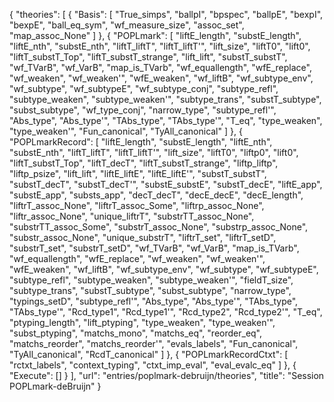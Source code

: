 {
    "theories": [
        {
            "Basis": [
                "True_simps",
                "ballpI",
                "bpspec",
                "ballpE",
                "bexpI",
                "bexpE",
                "ball_eq_sym",
                "wf_measure_size",
                "assoc_set",
                "map_assoc_None"
            ]
        },
        {
            "POPLmark": [
                "liftE_length",
                "substE_length",
                "liftE_nth",
                "substE_nth",
                "liftT_liftT",
                "liftT_liftT'",
                "lift_size",
                "liftT0",
                "lift0",
                "liftT_substT_Top",
                "liftT_substT_strange",
                "lift_lift",
                "substT_substT",
                "wf_TVarB",
                "wf_VarB",
                "map_is_TVarb",
                "wf_equallength",
                "wfE_replace",
                "wf_weaken",
                "wf_weaken'",
                "wfE_weaken",
                "wf_liftB",
                "wf_subtype_env",
                "wf_subtype",
                "wf_subtypeE",
                "wf_subtype_conj",
                "subtype_refl",
                "subtype_weaken",
                "subtype_weaken'",
                "subtype_trans",
                "substT_subtype",
                "subst_subtype",
                "wf_type_conj",
                "narrow_type",
                "subtype_refl'",
                "Abs_type",
                "Abs_type'",
                "TAbs_type",
                "TAbs_type'",
                "T_eq",
                "type_weaken",
                "type_weaken'",
                "Fun_canonical",
                "TyAll_canonical"
            ]
        },
        {
            "POPLmarkRecord": [
                "liftE_length",
                "substE_length",
                "liftE_nth",
                "substE_nth",
                "liftT_liftT",
                "liftT_liftT'",
                "lift_size",
                "liftT0",
                "liftp0",
                "lift0",
                "liftT_substT_Top",
                "liftT_decT",
                "liftT_substT_strange",
                "liftp_liftp",
                "liftp_psize",
                "lift_lift",
                "liftE_liftE",
                "liftE_liftE'",
                "substT_substT",
                "substT_decT",
                "substT_decT'",
                "substE_substE",
                "substT_decE",
                "liftE_app",
                "substE_app",
                "substs_app",
                "decT_decT",
                "decE_decE",
                "decE_length",
                "liftrT_assoc_None",
                "liftrT_assoc_Some",
                "liftrp_assoc_None",
                "liftr_assoc_None",
                "unique_liftrT",
                "substrTT_assoc_None",
                "substrTT_assoc_Some",
                "substrT_assoc_None",
                "substrp_assoc_None",
                "substr_assoc_None",
                "unique_substrT",
                "liftrT_set",
                "liftrT_setD",
                "substrT_set",
                "substrT_setD",
                "wf_TVarB",
                "wf_VarB",
                "map_is_TVarb",
                "wf_equallength",
                "wfE_replace",
                "wf_weaken",
                "wf_weaken'",
                "wfE_weaken",
                "wf_liftB",
                "wf_subtype_env",
                "wf_subtype",
                "wf_subtypeE",
                "subtype_refl",
                "subtype_weaken",
                "subtype_weaken'",
                "fieldT_size",
                "subtype_trans",
                "substT_subtype",
                "subst_subtype",
                "narrow_type",
                "typings_setD",
                "subtype_refl'",
                "Abs_type",
                "Abs_type'",
                "TAbs_type",
                "TAbs_type'",
                "Rcd_type1",
                "Rcd_type1'",
                "Rcd_type2",
                "Rcd_type2'",
                "T_eq",
                "ptyping_length",
                "lift_ptyping",
                "type_weaken",
                "type_weaken'",
                "subst_ptyping",
                "matchs_mono",
                "matchs_eq",
                "reorder_eq",
                "matchs_reorder",
                "matchs_reorder'",
                "evals_labels",
                "Fun_canonical",
                "TyAll_canonical",
                "RcdT_canonical"
            ]
        },
        {
            "POPLmarkRecordCtxt": [
                "rctxt_labels",
                "context_typing",
                "ctxt_imp_eval",
                "eval_evalc_eq"
            ]
        },
        {
            "Execute": []
        }
    ],
    "url": "entries/poplmark-debruijn/theories",
    "title": "Session POPLmark-deBruijn"
}